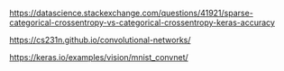 https://datascience.stackexchange.com/questions/41921/sparse-categorical-crossentropy-vs-categorical-crossentropy-keras-accuracy

https://cs231n.github.io/convolutional-networks/

https://keras.io/examples/vision/mnist_convnet/
